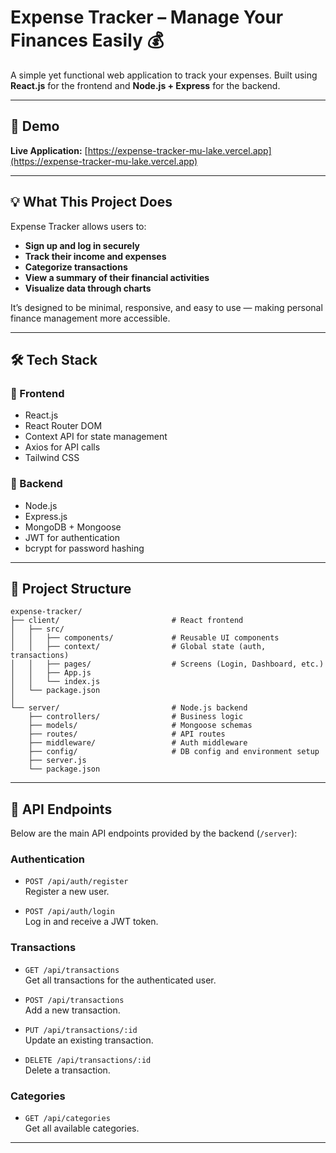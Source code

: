 # Expense Tracker – Manage Your Finances Easily 💰

A simple yet functional web application to track your expenses. Built using **React.js** for the frontend and **Node.js + Express** for the backend.

---

## 🔗 Demo

**Live Application:** [https://expense-tracker-mu-lake.vercel.app](https://expense-tracker-mu-lake.vercel.app)

---

## 💡 What This Project Does

Expense Tracker allows users to:

- **Sign up and log in securely**
- **Track their income and expenses**
- **Categorize transactions**
- **View a summary of their financial activities**
- **Visualize data through charts**

It’s designed to be minimal, responsive, and easy to use — making personal finance management more accessible.

---

## 🛠️ Tech Stack

### 🔹 Frontend

- React.js
- React Router DOM
- Context API for state management
- Axios for API calls
- Tailwind CSS 

### 🔹 Backend

- Node.js
- Express.js
- MongoDB + Mongoose
- JWT for authentication
- bcrypt for password hashing

---

## 📁 Project Structure

```
expense-tracker/
├── client/                         # React frontend
│   ├── src/
│   │   ├── components/             # Reusable UI components
│   │   ├── context/                # Global state (auth, transactions)
│   │   ├── pages/                  # Screens (Login, Dashboard, etc.)
│   │   ├── App.js
│   │   └── index.js
│   └── package.json
│
└── server/                         # Node.js backend
    ├── controllers/                # Business logic
    ├── models/                     # Mongoose schemas
    ├── routes/                     # API routes
    ├── middleware/                 # Auth middleware
    ├── config/                     # DB config and environment setup
    ├── server.js
    └── package.json
```

---

## 📡 API Endpoints

Below are the main API endpoints provided by the backend (`/server`):

### Authentication

- `POST /api/auth/register`  
  Register a new user.

- `POST /api/auth/login`  
  Log in and receive a JWT token.

### Transactions

- `GET /api/transactions`  
  Get all transactions for the authenticated user.

- `POST /api/transactions`  
  Add a new transaction.

- `PUT /api/transactions/:id`  
  Update an existing transaction.

- `DELETE /api/transactions/:id`  
  Delete a transaction.

### Categories

- `GET /api/categories`  
  Get all available categories.

---


